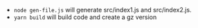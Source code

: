 - `node gen-file.js` will generate src/index1.js and src/index2.js. 
- `yarn build` will build code and create a gz version